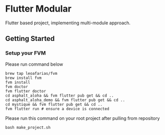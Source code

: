 # Flutter Modular
Flutter based project, implementing multi-module approach.

## Getting Started

### Setup your FVM

Please run command below

```shell
brew tap leoafarias/fvm
brew install fvm
fvm install
fvm doctor
fvm flutter doctor
cd asphalt_aloha && fvm flutter pub get && cd ..
cd asphalt_aloha_demo && fvm flutter pub get && cd ..
cd mystique && fvm flutter pub get && cd ..
fvm flutter run # ensure a device is connected 
```

Please run this command on your root project after pulling from repository

```
bash make_project.sh
```